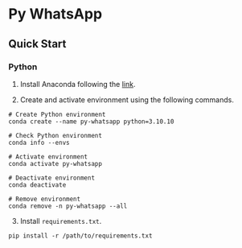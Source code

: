 # Py WhatsApp

## Quick Start

### Python

1. Install Anaconda following the [link](https://docs.anaconda.com/anaconda/install/index.html).

2. Create and activate environment using the following commands.
```
# Create Python environment
conda create --name py-whatsapp python=3.10.10

# Check Python environment
conda info --envs

# Activate environment
conda activate py-whatsapp

# Deactivate environment
conda deactivate

# Remove environment
conda remove -n py-whatsapp --all
```

3. Install `requirements.txt`.
```
pip install -r /path/to/requirements.txt
```
